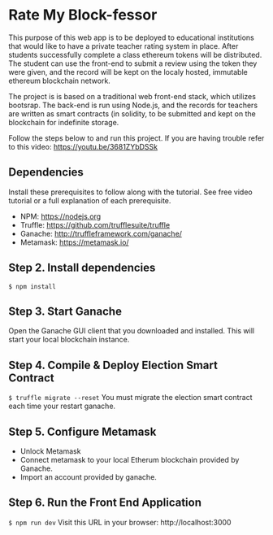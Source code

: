 # Rate My Block-fessor

This purpose of this web app is to be deployed to educational institutions that would like to have a private teacher rating system in place. After students successfully complete a class ethereum tokens will be distributed. The student can use the front-end to submit a review using the token they were given, and the record will be kept on the localy hosted, immutable ethereum blockchain network. 

The project is is based on a traditional web front-end stack, which utilizes bootsrap. The back-end is run using Node.js, and the records for teachers are written as smart contracts (in solidity, to be submitted and kept on the blockchain for indefinite storage.

Follow the steps below to and run this project. If you are having trouble refer to this video: https://youtu.be/3681ZYbDSSk


## Dependencies
Install these prerequisites to follow along with the tutorial. See free video tutorial or a full explanation of each prerequisite.
- NPM: https://nodejs.org
- Truffle: https://github.com/trufflesuite/truffle
- Ganache: http://truffleframework.com/ganache/
- Metamask: https://metamask.io/

## Step 2. Install dependencies
```
$ npm install
```
## Step 3. Start Ganache
Open the Ganache GUI client that you downloaded and installed. This will start your local blockchain instance.


## Step 4. Compile & Deploy Election Smart Contract
`$ truffle migrate --reset`
You must migrate the election smart contract each time your restart ganache.

## Step 5. Configure Metamask
- Unlock Metamask
- Connect metamask to your local Etherum blockchain provided by Ganache.
- Import an account provided by ganache.

## Step 6. Run the Front End Application
`$ npm run dev`
Visit this URL in your browser: http://localhost:3000
